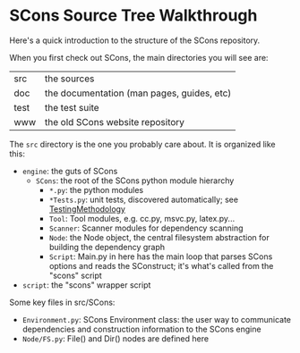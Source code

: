 # SCons Source Tree Walkthrough
Here's a quick introduction to the structure of the SCons repository.

When you first check out SCons, the main directories you will see are:


|           |                                            |
|-----------|--------------------------------------------|
| src       | the sources                                |
| doc       | the documentation (man pages, guides, etc) |
| test      | the test suite                             |
| www       | the old SCons website repository           |



The ```src``` directory is the one you probably care about. It is organized like this:

* ```engine```: the guts of SCons
   * ```SCons```: the root of the SCons python module hierarchy
      * ```*.py```: the python modules
      * ```*Tests.py```: unit tests, discovered automatically; see [TestingMethodology](TestingMethodology)
      * ```Tool```: Tool modules, e.g. cc.py, msvc.py, latex.py...
      * ```Scanner```: Scanner modules for dependency scanning
      * ```Node```: the Node object, the central filesystem abstraction for building the dependency graph
      * ```Script```: Main.py in here has the main loop that parses SCons options and reads the SConstruct; it's what's called from the "scons" script
* ```script```: the "scons" wrapper script


Some key files in src/SCons:

* ```Environment.py```: SCons Environment class: the user way to communicate dependencies and construction information to the SCons engine
* ```Node/FS.py```: File() and Dir() nodes are defined here

